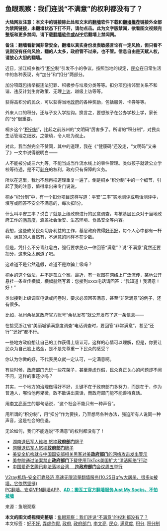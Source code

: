  <h2>鱼眼观察：我们连说“不满意”的权利都没有了？</h2> <p class="notice"><b>大陆网友注意：本文中的链接除此处和文末的<a href="https://github.com/bannedbook/fanqiang" >翻墙</a>软件下载和<a href="https://github.com/killgcd/justmysocks/blob/master/README.md">翻墙推荐</a>链接外全部为禁网链接，未翻墙状态下打不开，请勿点击。此为文字版禁闻，欲看图文视频完整版和更多禁闻，请下载<a href="https://github.com/bannedbook/fanqiang">翻墙软件或APP</a>后翻墙上禁闻网。</p><p>备注：翻墙看新闻非常安全，翻墙以真实身份发表敏感言论有一定风险，但只看不说则没有任何风险，翻的人太多，政府管不过来，也不管。信息自由是天赋人权，请放心大胆的翻墙。</b></p>  <div class="entry"> <p>近日，浙江桐乡推行“<a href="https://www.bannedbook.org/bnews/tag/%E7%A7%AF%E5%88%86/" class="st_tag internal_tag" rel="tag" title="标签 积分 下的日志">积分</a>制”引发不小的争议。按照当地的规定，<a href="https://www.bannedbook.org/bnews/tag/%E6%B0%91%E4%BC%97/" class="st_tag internal_tag" rel="tag" title="标签 民众 下的日志">民众</a>在日常生活中的各种表现，有“加分”和“扣分”两部分。</p> <p>加分项既包括举报违法犯罪、积极参与垃圾分类等等。扣分项包括邻里关系不和谐、违反计划生育政策、无理<span class='wp_keywordlink_affiliate'><a href="https://www.bannedbook.org/bnews/weiquan/" title="上访" target="_blank">上访</a></span>、越级上访等等。</p> <p></p> <p>获得高积分的民众，可以获得当地<a href="https://www.bannedbook.org/bnews/tag/%e6%94%bf%e5%ba%9c/" class="st_tag internal_tag" rel="tag" title="标签 政府 下的日志">政府</a>的各种奖励，包括服务、卡券等等。</p> <p>外来人口的积分，还与子女入学挂钩。换言之，要想孩子在公办学校上学，家长的“分”很重要。</p> <p>桐乡这个“<a href="https://www.bannedbook.org/bnews/tag/%E7%A7%AF%E5%88%86%E5%88%B6/" class="st_tag internal_tag" rel="tag" title="标签 积分制 下的日志">积分制</a>”，比起之前苏州的“文明码”厉害多了。所谓的“积分制”，对民众生活管理之细致，之繁琐，令人叹为观止。</p> <p>对此，我当然完全不赞同，其中的道理，我在《“健康码”还没走，“文明码”又来了》一文中说得很明白——</p>  <p>人不能被分成三六九等，不能当成当作流水线上的零件管理。类似孩子就读公立学校等待遇，是不可<span class='wp_keywordlink'><a href="https://www.bannedbook.org/forum2/topic21.html" title="《剥夺》 黄建民 著" target="_blank">剥夺</a></span>的权利，政府只有保障的义务。</p> <p>所以在这里，我也不想再把道理重复一遍了。倒是桐乡“积分制”中的一个细节，引起了我的注意，值得拿出来专门说说。</p> <p>桐乡“积分制”中，有一个扣分项目这样写道：平安“三率”实地测评或电话测评中，填写或回答不安全不满意的，每次扣1分。</p> <p></p> <p>什么叫平安三率？说白了就是上级政府进行的民意调查，考核基层民众对于当地政府工作的<a href="https://www.bannedbook.org/bnews/tag/%E6%BB%A1%E6%84%8F%E5%BA%A6/" class="st_tag internal_tag" rel="tag" title="标签 满意度 下的日志">满意度</a>，涵盖社会治安、生态环境、食品安全等内容。</p> <p>我想，这些攸关民众切身利益的工作，基层政府做得<a href="https://www.bannedbook.org/bnews/tag/%E5%A5%BD%E4%B8%8D%E5%A5%BD/" class="st_tag internal_tag" rel="tag" title="标签 好不好 下的日志">好不好</a>，每个人心中都有一杆秤，满意的人当然有，不满意的同样不在少数。</p> <p>但是，凭什么不分青红皂白，强行要求民众一律回答“满意”？说“不满意”竟然还要扣分，这未免太霸道了吧。</p>  <p>这难道不是公然造假，难道不是欺骗上级吗？</p> <p>桐乡的这个做法，并不是孤立个案。最近，有一张图在网络上广泛流传，某地公开悬挂一条宣传横幅，横幅赫然写着：您接到xxxx电话请回答：“我知道！我满意！好！”</p> <p></p> <p>类似接到上级调查电话或问卷时，要求必须回答满意，甚至“非常满意”的例子，还有很多。</p> <p>比如，杭州余杭区政府官方账号“余杭发布”就公开发布了这一条信息——</p> <p>在接受浙江省“美丽城镇满意度调查”电话调查时，要回答“非常满意”，甚至“还行”“还好”都不行。</p> <p></p>  <p>一些地方政府想让自己的工作获得上级认可，这样的心情可以理解，但是，你要让民众为自己脸上贴金，是不是先尊重一下民众的感受？</p> <p>你认为你做的好，不代表民众就一定认可，一定满意啊。</p> <p>有些时候，<a href="https://www.bannedbook.org/bnews/tag/%E6%94%BF%E5%BA%9C%E9%83%A8%E9%97%A8/" class="st_tag internal_tag" rel="tag" title="标签 政府部门 下的日志">政府部门</a>光玩一些花架子，甚至<a href="https://www.bannedbook.org/bnews/tag/%E5%BC%84%E8%99%9A%E4%BD%9C%E5%81%87/" class="st_tag internal_tag" rel="tag" title="标签 弄虚作假 下的日志">弄虚作假</a>，民众真正关心的问题却不闻不问，这样的事还少吗？</p> <p>其实，一个地方的治理做得好不好，关键不在于政府部门多努力，而是在于，作为普通人，哪怕他再卑微，敢不敢讲出真话，而政府部门能不能善待真话。</p> <p>用<a href="https://www.bannedbook.org/bnews/tag/%e6%9d%8e%e6%96%87%e4%ba%ae/" class="st_tag internal_tag" rel="tag" title="标签 李文亮 下的日志">李文亮</a>医生的那句话说，“这个社会不能只有一种声音”。</p> <p>用所谓的“积分制”，用“扣分”作为要挟，乃至想尽各种办法，强迫所有人说同一种声音，这是社会的倒退。</p> <p>无论如何，我们不能连说“不满意”的权利都没有了！</p>  <ul class='op-related-articles' title='相关阅读'> <li><a href='https://www.bannedbook.org/bnews/taiwannews/20201016/1415003.html' target='_blank'>湖南退伍军人维权  怒摘<b>政府部门</b>牌子</a></li> <li><a href='https://www.bannedbook.org/bnews/cbnews/20201015/1413914.html' target='_blank'>网曝退伍军人怒摘<b>政府部门</b>牌子</a></li> <li><a href='https://www.bannedbook.org/bnews/headline/20200916/1397194.html' target='_blank'>美安全机构就与中国国安部相关黑客对美<b>政府部门</b>的网络攻击发出警示</a></li> <li><a href='https://www.bannedbook.org/bnews/worldnews/usa/20200807/1375851.html' target='_blank'>美参院通过法案禁止<b>政府部门</b>下载使用TikTok美国扩大“清洁网络”行动</a></li> <li><a href='https://www.bannedbook.org/bnews/headline/20200514/1328588.html' target='_blank'>中国爱奇艺腾讯非法落地台湾　 跨<b>政府部门</b>会议周五举行</a></li> </ul> <p class="texttj"> <a href="https://www.bannedbook.org/forum23/topic22702.html" target="_blank">V2ray机场-安全可靠经济 高速无限流量翻墙服务(10.25日gfw大屠杀，很多ip被墙，它依然坚挺)</a><br/> <a href="https://github.com/bannedbook/fanqiang/wiki/%E7%A6%81%E9%97%BB%E7%BD%91%E5%AE%89%E5%8D%93%E7%BF%BB%E5%A2%99%E6%96%B0%E9%97%BBAPP" target="_blank">PC翻墙、安卓VPN翻墙APP</a>、<span onclick="window.open('https://github.com/killgcd/justmysocks/blob/master/README.md')" style="font-weight:bold;color:#00A191;cursor:pointer;text-decoration:underline;outline:none">AD：搬瓦工官方翻墙服务Just My Socks，不怕被墙</span></p><p> 来源：鱼眼观察 </p><a name='sharetosocial'></a>       <div><b>本文的图文或视频完整版</b>：<a href='https://www.bannedbook.org/bnews/comments/20201101/1423780.html'>鱼眼观察：我们连说“不满意”的权利都没有了？</a></div>  </div><!--END ENTRY--> <div class="postfooter"> <div>本文标签：<a href="https://www.bannedbook.org/bnews/tag/%E5%A5%BD%E4%B8%8D%E5%A5%BD/" rel="tag">好不好</a>, <a href="https://www.bannedbook.org/bnews/tag/%E5%BC%84%E8%99%9A%E4%BD%9C%E5%81%87/" rel="tag">弄虚作假</a>, <a href="https://www.bannedbook.org/bnews/tag/%e6%94%bf%e5%ba%9c/" rel="tag">政府</a>, <a href="https://www.bannedbook.org/bnews/tag/%E6%94%BF%E5%BA%9C%E9%83%A8%E9%97%A8/" rel="tag">政府部门</a>, <a href="https://www.bannedbook.org/bnews/tag/%e6%9d%8e%e6%96%87%e4%ba%ae/" rel="tag">李文亮</a>, <a href="https://www.bannedbook.org/bnews/tag/%E6%B0%91%E4%BC%97/" rel="tag">民众</a>, <a href="https://www.bannedbook.org/bnews/tag/%E6%BB%A1%E6%84%8F%E5%BA%A6/" rel="tag">满意度</a>, <a href="https://www.bannedbook.org/bnews/tag/%E7%A7%AF%E5%88%86/" rel="tag">积分</a>, <a href="https://www.bannedbook.org/bnews/tag/%E7%A7%AF%E5%88%86%E5%88%B6/" rel="tag">积分制</a></div>  </div><!--END POSTFOOTER--> 